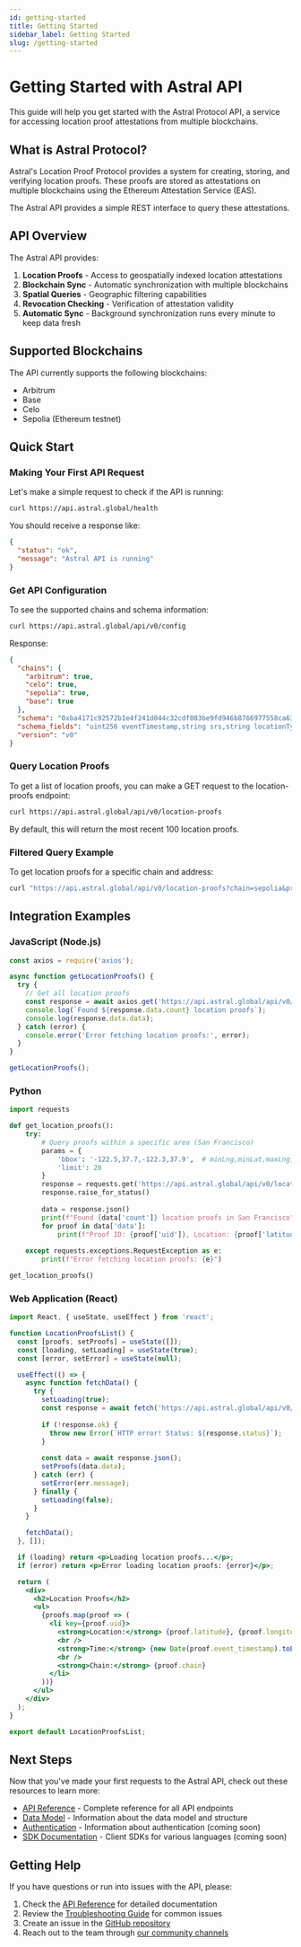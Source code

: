 ```yaml
---
id: getting-started
title: Getting Started
sidebar_label: Getting Started
slug: /getting-started
---
```


# Getting Started with Astral API

This guide will help you get started with the Astral Protocol API, a service for accessing location proof attestations from multiple blockchains.

## What is Astral Protocol?

Astral's Location Proof Protocol provides a system for creating, storing, and verifying location proofs. These proofs are stored as attestations on multiple blockchains using the Ethereum Attestation Service (EAS).

The Astral API provides a simple REST interface to query these attestations.

## API Overview

The Astral API provides:

1. **Location Proofs** - Access to geospatially indexed location attestations
2. **Blockchain Sync** - Automatic synchronization with multiple blockchains
3. **Spatial Queries** - Geographic filtering capabilities
4. **Revocation Checking** - Verification of attestation validity
5. **Automatic Sync** - Background synchronization runs every minute to keep data fresh

## Supported Blockchains

The API currently supports the following blockchains:

- Arbitrum
- Base
- Celo
- Sepolia (Ethereum testnet)

## Quick Start

### Making Your First API Request

Let's make a simple request to check if the API is running:

```bash
curl https://api.astral.global/health
```

You should receive a response like:

```json
{
  "status": "ok",
  "message": "Astral API is running"
}
```

### Get API Configuration

To see the supported chains and schema information:

```bash
curl https://api.astral.global/api/v0/config
```

Response:

```json
{
  "chains": {
    "arbitrum": true,
    "celo": true,
    "sepolia": true,
    "base": true
  },
  "schema": "0xba4171c92572b1e4f241d044c32cdf083be9fd946b8766977558ca6378c824e2",
  "schema_fields": "uint256 eventTimestamp,string srs,string locationType,string location,string[] recipeType,bytes[] recipePayload,string[] mediaType,string[] mediaData,string memo",
  "version": "v0"
}
```

### Query Location Proofs

To get a list of location proofs, you can make a GET request to the location-proofs endpoint:

```bash
curl https://api.astral.global/api/v0/location-proofs
```

By default, this will return the most recent 100 location proofs.

### Filtered Query Example

To get location proofs for a specific chain and address:

```bash
curl "https://api.astral.global/api/v0/location-proofs?chain=sepolia&prover=0xabcdef1234567890abcdef1234567890abcdef12&limit=10"
```

## Integration Examples

### JavaScript (Node.js)

```javascript
const axios = require('axios');

async function getLocationProofs() {
  try {
    // Get all location proofs
    const response = await axios.get('https://api.astral.global/api/v0/location-proofs');
    console.log(`Found ${response.data.count} location proofs`);
    console.log(response.data.data);
  } catch (error) {
    console.error('Error fetching location proofs:', error);
  }
}

getLocationProofs();
```

### Python

```python
import requests

def get_location_proofs():
    try:
        # Query proofs within a specific area (San Francisco)
        params = {
            'bbox': '-122.5,37.7,-122.3,37.9',  # minLng,minLat,maxLng,maxLat
            'limit': 20
        }
        response = requests.get('https://api.astral.global/api/v0/location-proofs', params=params)
        response.raise_for_status()
        
        data = response.json()
        print(f"Found {data['count']} location proofs in San Francisco")
        for proof in data['data']:
            print(f"Proof ID: {proof['uid']}, Location: {proof['latitude']}, {proof['longitude']}")
            
    except requests.exceptions.RequestException as e:
        print(f"Error fetching location proofs: {e}")

get_location_proofs()
```

### Web Application (React)

```jsx
import React, { useState, useEffect } from 'react';

function LocationProofsList() {
  const [proofs, setProofs] = useState([]);
  const [loading, setLoading] = useState(true);
  const [error, setError] = useState(null);

  useEffect(() => {
    async function fetchData() {
      try {
        setLoading(true);
        const response = await fetch('https://api.astral.global/api/v0/location-proofs');
        
        if (!response.ok) {
          throw new Error(`HTTP error! Status: ${response.status}`);
        }
        
        const data = await response.json();
        setProofs(data.data);
      } catch (err) {
        setError(err.message);
      } finally {
        setLoading(false);
      }
    }

    fetchData();
  }, []);

  if (loading) return <p>Loading location proofs...</p>;
  if (error) return <p>Error loading location proofs: {error}</p>;

  return (
    <div>
      <h2>Location Proofs</h2>
      <ul>
        {proofs.map(proof => (
          <li key={proof.uid}>
            <strong>Location:</strong> {proof.latitude}, {proof.longitude}
            <br />
            <strong>Time:</strong> {new Date(proof.event_timestamp).toLocaleString()}
            <br />
            <strong>Chain:</strong> {proof.chain}
          </li>
        ))}
      </ul>
    </div>
  );
}

export default LocationProofsList;
```

## Next Steps

Now that you've made your first requests to the Astral API, check out these resources to learn more:

- [API Reference](./api-reference.md) - Complete reference for all API endpoints
- [Data Model](./data-model.md) - Information about the data model and structure
- [Authentication](./authentication.md) - Information about authentication (coming soon)
- [SDK Documentation](/sdk) - Client SDKs for various languages (coming soon)

## Getting Help

If you have questions or run into issues with the API, please:

1. Check the [API Reference](./api-reference.md) for detailed documentation
2. Review the [Troubleshooting Guide](./troubleshooting.md) for common issues
3. Create an issue in the [GitHub repository](https://github.com/DecentralizedGeo/astral-api)
4. Reach out to the team through [our community channels](https://github.com/DecentralizedGeo/astral-api)
